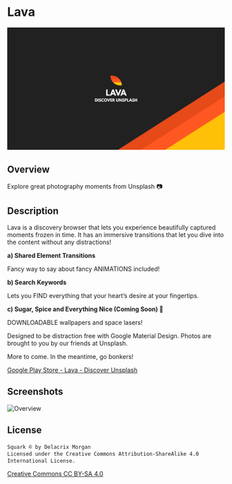 # Lava

![Overview Header](screenshots/0_header.png?raw=true "Overview Header")

## Overview
Explore great photography moments from Unsplash 📷

## Description
Lava is a discovery browser that lets you experience beautifully captured moments frozen in time. It has an immersive transitions that let you dive into the content without any distractions!

__a) Shared Element Transitions__

Fancy way to say about fancy ANIMATIONS included!

__b) Search Keywords__

Lets you FIND everything that your heart’s desire at your fingertips.

__c) Sugar, Spice and Everything Nice (Coming Soon) 🐻__

DOWNLOADABLE wallpapers and space lasers!

Designed to be distraction free with Google Material Design. Photos are brought to you by our friends at Unsplash. 

More to come. In the meantime, go bonkers!

[Google Play Store - Lava - Discover Unsplash](https://play.google.com/store/apps/details?id=com.delacrixmorgan.android.lava)

## Screenshots
![Overview](screenshots/1_overview.png?raw=true "Overview")

## License
```
Squark © by Delacrix Morgan
Licensed under the Creative Commons Attribution-ShareAlike 4.0 International License.
```
[Creative Commons CC BY-SA 4.0](https://creativecommons.org/licenses/by-sa/4.0/legalcode)

